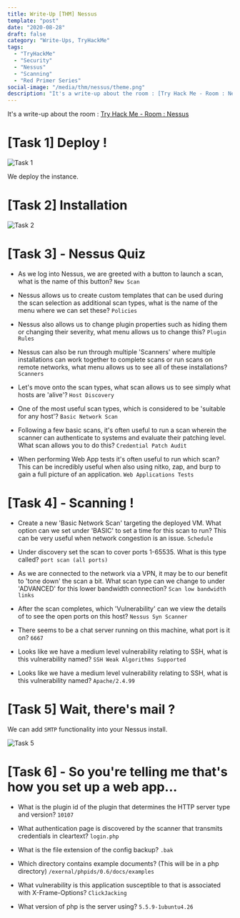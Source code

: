 ```yaml
---
title: Write-Up [THM] Nessus
template: "post"
date: "2020-08-28"
draft: false
category: "Write-Ups, TryHackMe"
tags:
  - "TryHackMe"
  - "Security"
  - "Nessus"
  - "Scanning"
  - "Red Primer Series"
social-image: "/media/thm/nessus/theme.png"
description: "It's a write-up about the room : [Try Hack Me - Room : Nessus](https://tryhackme.com/room/rpnessus)"
---
```


It's a write-up about the room : [Try Hack Me - Room : Nessus](https://tryhackme.com/room/rpnessus)

# [Task 1] Deploy !

![Task 1](/media/thm/nessus/task-1.png)

We deploy the instance.

# [Task 2] Installation

![Task 2](/media/thm/nessus/task-2.png)

# [Task 3] - Nessus Quiz 

* As we log into Nessus, we are greeted with a button to launch a scan, what is the name of this button? `New Scan`

* Nessus allows us to create custom templates that can be used during the scan selection as additional scan types, what is the name of the menu where we can set these? `Policies`

* Nessus also allows us to change plugin properties such as hiding them or changing their severity, what menu allows us to change this? `Plugin Rules`

* Nessus can also be run through multiple 'Scanners' where multiple installations can work together to complete scans or run scans on remote networks, what menu allows us to see all of these installations? `Scanners`

* Let's move onto the scan types, what scan allows us to see simply what hosts are 'alive'? `Host Discovery`

* One of the most useful scan types, which is considered to be 'suitable for any host'? `Basic Network Scan`

* Following a few basic scans, it's often useful to run a scan wherein the scanner can authenticate to systems and evaluate their patching level. What scan allows you to do this? `Credential Patch Audit`

* When performing Web App tests it's often useful to run which scan? This can be incredibly useful when also using nitko, zap, and burp to gain a full picture of an application. `Web Applications Tests`

# [Task 4] - Scanning !

* Create a new 'Basic Network Scan' targeting the deployed VM. What option can we set under 'BASIC' to set a time for this scan to run? This can be very useful when network congestion is an issue. `Schedule`

* Under discovery set the scan to cover ports 1-65535. What is this type called? `port scan (all ports)`

* As we are connected to the network via a VPN, it may be to our benefit to 'tone down' the scan a bit. What scan type can we change to under 'ADVANCED' for this lower bandwidth connection? `Scan low bandwidth links`

* After the scan completes, which 'Vulnerability' can we view the details of to see the open ports on this host? `Nessus Syn Scanner`

* There seems to be a chat server running on this machine, what port is it on? `6667`

* Looks like we have a medium level vulnerability relating to SSH, what is this vulnerability named? `SSH Weak Algorithms Supported`

* Looks like we have a medium level vulnerability relating to SSH, what is this vulnerability named? `Apache/2.4.99`

# [Task 5] Wait, there's mail ?

We can add `SMTP` functionality into your Nessus install.

![Task 5](/assets/img/thm/nessus/task-5.png)

# [Task 6] - So you're telling me that's how you set up a web app...

* What is the plugin id of the plugin that determines the HTTP server type and version? `10107`

* What authentication page is discovered by the scanner that transmits credentials in cleartext? 	`login.php`

* What is the file extension of the config backup? `.bak`

* Which directory contains example documents? (This will be in a php directory) `/exernal/phpids/0.6/docs/examples`

* What vulnerability is this application susceptible to that is associated with X-Frame-Options? `ClickJacking`

* What version of php is the server using? `5.5.9-1ubuntu4.26`
